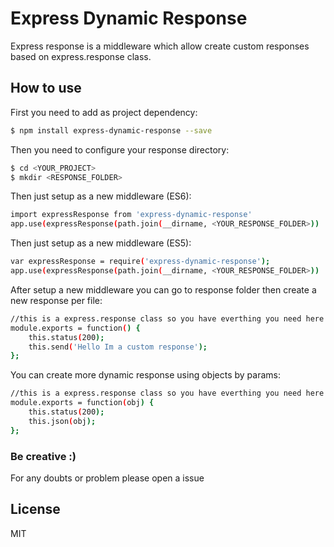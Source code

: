 # Express Dynamic Response

Express response is a middleware which allow create custom responses based on express.response class.

## How to use

First you need to add as project dependency:

```sh
$ npm install express-dynamic-response --save
```

Then you need to configure your response directory:

```sh
$ cd <YOUR_PROJECT>
$ mkdir <RESPONSE_FOLDER>
```

Then just setup as a new middleware (ES6):
```sh
import expressResponse from 'express-dynamic-response'
app.use(expressResponse(path.join(__dirname, <YOUR_RESPONSE_FOLDER>))
```

Then just setup as a new middleware (ES5):
```sh
var expressResponse = require('express-dynamic-response');
app.use(expressResponse(path.join(__dirname, <YOUR_RESPONSE_FOLDER>))
```

After setup a new middleware you can go to response folder then create a new response per file:

```sh
//this is a express.response class so you have everthing you need here
module.exports = function() {
    this.status(200);
    this.send('Hello Im a custom response');
};
```

You can create more dynamic response using objects by params:

```sh
//this is a express.response class so you have everthing you need here
module.exports = function(obj) {
    this.status(200);
    this.json(obj);
};
```

### Be creative :)

For any doubts or problem please open a issue

License
----

MIT